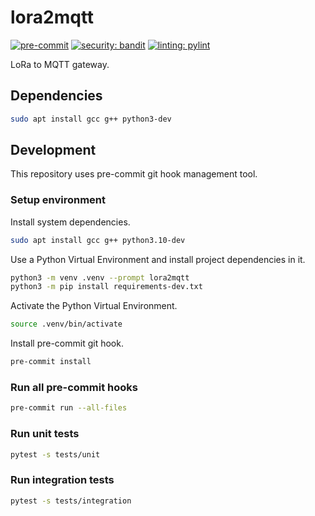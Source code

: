# lora2mqtt

[![pre-commit](https://img.shields.io/badge/pre--commit-enabled-brightgreen?logo=pre-commit)](https://github.com/pre-commit/pre-commit)
[![security: bandit](https://img.shields.io/badge/security-bandit-yellow.svg)](https://github.com/PyCQA/bandit)
[![linting: pylint](https://img.shields.io/badge/linting-pylint-yellowgreen)](https://github.com/PyCQA/pylint)

LoRa to MQTT gateway.

## Dependencies

```bash
sudo apt install gcc g++ python3-dev
```

## Development

This repository uses pre-commit git hook management tool.

### Setup environment

Install system dependencies.

```bash
sudo apt install gcc g++ python3.10-dev
```

Use a Python Virtual Environment and install project dependencies in it.

```bash
python3 -m venv .venv --prompt lora2mqtt
python3 -m pip install requirements-dev.txt
```

Activate the Python Virtual Environment.

```bash
source .venv/bin/activate
```

Install pre-commit git hook.

```bash
pre-commit install
```

### Run all pre-commit hooks

```bash
pre-commit run --all-files
```

### Run unit tests

```bash
pytest -s tests/unit
```

### Run integration tests

```bash
pytest -s tests/integration
```
